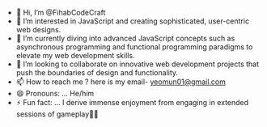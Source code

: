 - 👋 Hi, I’m @FihabCodeCraft
- 👀 I’m interested in JavaScript and creating sophisticated, user-centric web designs.
- 🌱 I’m currently diving into advanced JavaScript concepts such as asynchronous programming and functional programming paradigms to elevate my web development skills.
- 💞️ I’m looking to collaborate on innovative web development projects that push the boundaries of design and functionality.
- 📫 How to reach me ? here is my email- yeomun01@gmail.com
- 😄 Pronouns: ... He/him
- ⚡ Fun fact: ... I derive immense enjoyment from engaging in extended sessions of gameplay🤦‍♂️

<!---
FihabCodeCraft/FihabCodeCraft is a ✨ special ✨ repository because its `README.md` (this file) appears on your GitHub profile.
You can click the Preview link to take a look at your changes.
--->
